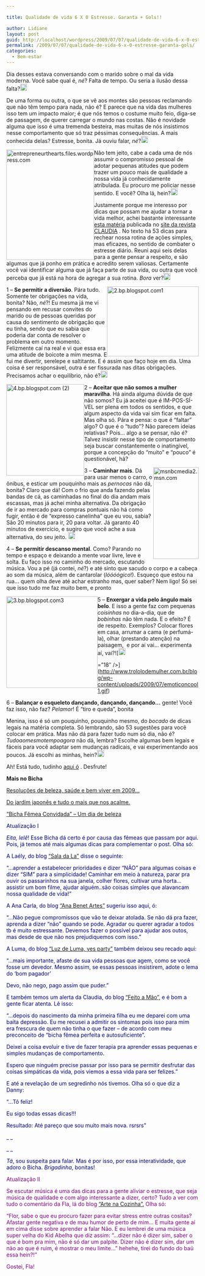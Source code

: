 ```yaml
---

title: Qualidade de vida 6 X 0 Estresse. Garanta + Gols!!

author: Lidiane
layout: post
guid: http://localhost/wordpress/2009/07/07/qualidade-de-vida-6-x-0-estresse-garanta-gols/
permalink: /2009/07/07/qualidade-de-vida-6-x-0-estresse-garanta-gols/
categories:
  - Bem-estar
---
```

Dia desses estava conversando com o marido sobre o mal da vida moderna. Você sabe qual é, _né_? Falta de tempo. Ou seria a ilusão dessa falta?[<img style="display: inline;" title="EmoticonEyebrow" src="http://www.trololodemulher.com.br/blog/wp-content/uploads/2009/07/emoticoneyebrow_thumb2.gif" alt="EmoticonEyebrow" width="18" height="18" />](http://www.trololodemulher.com.br/blog/wp-content/uploads/2009/07/emoticoneyebrow2.gif)

De uma forma ou outra, o que se vê aos montes são pessoas reclamando que não têm tempo para nada, não é? E parece que na vida das mulheres isso tem um impacto maior; é que nós temos o costume muito feio, diga-se de passagem, de querer carregar o mundo nas costas. Não é novidade alguma que isso é uma tremenda besteira, mas muitas de nós insistimos nesse comportamento que só traz péssimas consequências. A mais conhecida delas? Estresse, bonita. Já ouviu falar, _né_?[<img style="display: inline;" title="EmoticonGoofy" src="http://www.trololodemulher.com.br/blog/wp-content/uploads/2009/07/emoticongoofy_thumb2.gif" alt="EmoticonGoofy" width="18" height="18" />](http://www.trololodemulher.com.br/blog/wp-content/uploads/2009/07/emoticongoofy2.gif)

 <img style="display: inline; margin-left: 0; margin-right: 0;" title="entrepreneurthearts.files.wordpress.com" src="http://entrepreneurthearts.files.wordpress.com/2009/02/happy.jpg" alt="entrepreneurthearts.files.wordpress.com" width="230" height="289" align="left" />Não tem jeito, cabe a cada uma de nós assumir o compromisso pessoal de adotar pequenas atitudes que podem trazer um pouco mais de qualidade a nossa vida já conhecidamente atribulada. Eu procuro me policiar nesse sentido. E você? Olha lá, hein?[<img style="display: inline;" title="EmoticonConfused" src="http://www.trololodemulher.com.br/blog/wp-content/uploads/2009/07/emoticonconfused_thumb1.gif" alt="EmoticonConfused" width="18" height="18" />](http://www.trololodemulher.com.br/blog/wp-content/uploads/2009/07/emoticonconfused1.gif)

Justamente porque me interesso por dicas que possam me ajudar a tornar a vida melhor, achei bastante interessante [esta matéria](http://claudia.abril.com.br/materias/3688/?sh=33&cnl=40)  publicada no [site da revista CLAUDIA](http://claudia.abril.com.br/) . No texto há 53 dicas para rechear nossa rotina de ações simples, mas eficazes, no sentido de combater o estresse diário. Reuni aqui seis delas para a gente pensar a respeito, e são algumas que já ponho em prática e acredito serem valiosas. Certamente você vai identificar alguma que já faça parte de sua vida, ou outra que você perceba que já está na hora de agregar a sua rotina. _Bora_ ver?[<img style="display: inline;" title="EmoticonWink" src="http://www.trololodemulher.com.br/blog/wp-content/uploads/2009/07/emoticonwink_thumb3.gif" alt="EmoticonWink" width="18" height="18" />](http://www.trololodemulher.com.br/blog/wp-content/uploads/2009/07/emoticonwink3.gif)

[<img style="display: inline; margin-left: 0; margin-right: 0; border-width: 0;" title="2.bp.blogspot.com1" src="http://www.trololodemulher.com.br/blog/wp-content/uploads/2009/07/2-bp-blogspot-com1_thumb.png" border="0" alt="2.bp.blogspot.com1" width="240" height="183" align="right" />](http://www.trololodemulher.com.br/blog/wp-content/uploads/2009/07/2-bp-blogspot-com1.png) 1 – **Se permitir a diversão**. Pára tudo. Somente ter obrigações na vida, bonita? Não, _né_?! Eu mesma já me vi pensando em recusar convites do marido ou de pessoas queridas por causa do sentimento de obrigação que eu tinha, sendo que eu sabia que poderia dar conta de resolver o problema em outro momento. Felizmente caí na real e vi que essa era uma atitude de boicote a mim mesma. E fui me divertir, serelepe e saltitante. E é assim que faço hoje em dia. Uma coisa é ser responsável, outra é ser fissurada nas ditas obrigações. Precisamos achar o equilíbrio, não é?[<img style="display: inline;" title="EmoticonWink" src="http://www.trololodemulher.com.br/blog/wp-content/uploads/2009/07/emoticonwink_thumb4.gif" alt="EmoticonWink" width="18" height="18" />](http://www.trololodemulher.com.br/blog/wp-content/uploads/2009/07/emoticonwink4.gif)

[<img style="display: inline; margin-left: 0; margin-right: 0; border-width: 0;" title="4.bp.blogspot.com (2)" src="http://www.trololodemulher.com.br/blog/wp-content/uploads/2009/07/4-bp-blogspot-com2_thumb.jpg" border="0" alt="4.bp.blogspot.com (2)" width="204" height="240" align="left" />](http://www.trololodemulher.com.br/blog/wp-content/uploads/2009/07/4-bp-blogspot-com2.jpg) 2 – **Aceitar que não somos a mulher maravilha**. Há ainda alguma dúvida de que não somos? Eu já aceitei que é IM-POS-SÍ-VEL ser plena em todos os sentidos, e que algum aspecto da vida vai sim ficar em falta. Mas olha só. Pára e pensa: o que é “faltar” algo? O que é o “tudo”? Não parecem ideias relativas? Pois… algo a se pensar, não é? Talvez insistir nesse tipo de comportamento seja buscar constantemente o inatingível, porque a concepção do “muito” e “pouco” é questionável, hã?![<img style="display: inline; border-width: 0;" title="EmoticonLightbulb" src="http://www.trololodemulher.com.br/blog/wp-content/uploads/2009/07/emoticonlightbulb_thumb.gif" border="0" alt="EmoticonLightbulb" width="18" height="18" />](http://www.trololodemulher.com.br/blog/wp-content/uploads/2009/07/emoticonlightbulb.gif)

[<img style="display: inline; margin-left: 0; margin-right: 0; border-width: 0;" title="msnbcmedia2.msn.com" src="http://www.trololodemulher.com.br/blog/wp-content/uploads/2009/07/msnbcmedia2-msn-com_thumb.png" border="0" alt="msnbcmedia2.msn.com" width="119" height="240" align="right" />](http://www.trololodemulher.com.br/blog/wp-content/uploads/2009/07/msnbcmedia2-msn-com.png) 3 – **Caminhar mais**. Dá para usar menos o carro, o ônibus, e esticar um pouquinho mais as _pernocas_ não dá, bonita? Claro que dá! Com o frio que anda fazendo pelas bandas de cá, as caminhadas no final do dia andam mais escassas, mas já achei minha alternativa. Da obrigação de ir ao mercado para compras pontuais não há como fugir, então é de “expresso canelinha” que eu vou, sabia? São 20 minutos para ir, 20 para voltar. Já garanto 40 minutos de exercício, e sugiro que você ache a sua alternativa, do seu jeito. [<img style="display: inline;" title="EmoticonBigSmile" src="http://www.trololodemulher.com.br/blog/wp-content/uploads/2009/07/emoticonbigsmile_thumb4.gif" alt="EmoticonBigSmile" width="18" height="18" />](http://www.trololodemulher.com.br/blog/wp-content/uploads/2009/07/emoticonbigsmile4.gif)

4 – **Se permitir descanso mental**. Como? Parando no tempo e espaço e deixando a mente voar livre, leve e solta. Eu faço isso no caminho do mercado, escutando música. Vou a pé (já contei, _né_?) e até sinto que sacudo o corpo e a cabeça ao som da música, além de cantarolar (_lóóóógico_!). Esqueço que estou na rua… quem olha deve até achar estranho mas, quer saber? Nem ligo! Só sei que isso tudo me faz muito bem, e pronto![<img style="display: inline;" title="EmoticonHappy" src="http://www.trololodemulher.com.br/blog/wp-content/uploads/2009/07/emoticonhappy_thumb6.gif" alt="EmoticonHappy" width="18" height="18" />](http://www.trololodemulher.com.br/blog/wp-content/uploads/2009/07/emoticonhappy6.gif)

[<img style="display: inline; margin-left: 0; margin-right: 0; border-width: 0;" title="3.bp.blogspot.com3" src="http://www.trololodemulher.com.br/blog/wp-content/uploads/2009/07/3-bp-blogspot-com3_thumb.jpg" border="0" alt="3.bp.blogspot.com3" width="239" height="240" align="left" />](http://www.trololodemulher.com.br/blog/wp-content/uploads/2009/07/3-bp-blogspot-com3.jpg) 5 – **Enxergar a vida pelo ângulo mais belo**. E isso a gente faz com pequenas _coisinhas_ no dia-a-dia, que de _bobinhas_ não têm nada. E o efeito? É de respeito. Exemplos? Colocar flores em casa, arrumar a cama (e perfumá-la), olhar (prestando atenção) na paisagem,  e por aí vai… experimenta aí, vai?![<img style="display: inline;" title="EmoticonCool" src="http://www.trololodemulher.com.br/blog/wp-content/uploads/2009/07/emoticoncool_thumb1.gif" alt="EmoticonCool" height="18" />
  
=&#8221;18&#8243; />](http://www.trololodemulher.com.br/blog/wp-content/uploads/2009/07/emoticoncool1.gif)

6 – **Balançar o esqueleto dançando, dançando, dançando…** gente! Você faz isso, não faz? _Pelamor_! É “tiro e queda”, bonita![<img style="display: inline;" title="EmoticonThumbsUp" src="http://www.trololodemulher.com.br/blog/wp-content/uploads/2009/07/emoticonthumbsup_thumb4.gif" alt="EmoticonThumbsUp" width="23" height="18" />](http://www.trololodemulher.com.br/blog/wp-content/uploads/2009/07/emoticonthumbsup4.gif)

Menina, isso é só um pouquinho, pouquinho mesmo, do _bocado_ de dicas legais na matéria completa. Só lembrando, são 53 sugestões para você colocar em prática. Mas não dá para fazer tudo num só dia, não é? _Tudoaomesmotempoagora_ não dá, lembra? Escolhe algumas bem legais e fáceis para você adaptar sem mudanças radicais, e vai experimentando aos poucos. Já escolhi as minhas, hein?[<img style="display: inline;" title="EmoticonWink" src="http://www.trololodemulher.com.br/blog/wp-content/uploads/2009/07/emoticonwink_thumb5.gif" alt="EmoticonWink" width="18" height="18" />](http://www.trololodemulher.com.br/blog/wp-content/uploads/2009/07/emoticonwink5.gif)

Ah! Está tudo, tudinho [aqui ó](http://claudia.abril.com.br/materias/3688/?pagina1&sh=33&cnl=40&sc=) . Desfrute!

**Mais no Bicha**

[Resoluções de beleza, saúde e bem viver em 2009…](http://www.trololodemulher.com.br/2009/01/03/resolues-de-beleza-sade-e-bem-viver-em-2009/)

[Do jardim japonês e tudo o mais que nos acalme.](http://www.trololodemulher.com.br/2009/05/22/do-jardim-japons-e-tudo-o-mais-que-nos-acalme/)

[“Bicha Fêmea Convidada” – Um dia de beleza](http://www.trololodemulher.com.br/2009/04/09/bicha-fmea-convidada-um-dia-de-beleza/)

<span style="color: #000080;">Atualização I</span>

<span style="color: #000080;">_Eita, lelê_! Esse Bicha dá certo é por causa das fêmeas que passam por aqui. Pois, já temos até mais algumas dicas para complementar o post. Olha só:</span>

<span style="color: #000080;">A Laély, do blog</span> [“Sala da La”](http://saladala.blogspot.com/)  <span style="color: #000080;">disse o seguinte: </span>

<span style="color: #000080;">“&#8230;aprender a estabelecer prioridades e dizer &#8220;NÃO&#8221; para algumas coisas e dizer &#8220;SIM&#8221; para a simplicidade! Caminhar em meio à natureza, parar pra ouvir os passarinhos na sua janela, colher flores, cultivar uma horta&#8230; assistir um bom filme, ajudar alguém..são coisas simples que alavancam nossa qualidade de vida!”</span>

<span style="color: #000080;">A Ana Carla, do blog </span>[“Ana Benet Artes”](http://anabenetartes.blogspot.com/)  <span style="color: #000080;">sugeriu isso aqui, ó: </span>

<span style="color: #000080;">“&#8230;Não pegue compromissos que vão te deixar atolada. Se não dá pra fazer, aprenda a dizer &#8220;não&#8221; quando se pode. Agradar ou querer agradar a todos tb é muito estressante. Devemos fazer o possível para ajudar aos outos, mas desde de que não nos prejudiquemos com isso.”</span>

<span style="color: #000080;">A Luma, do blog</span> [“Luz de Luma, yes party”](http://luzdeluma.blogspot.com/)  <span style="color: #000080;">também deixou seu recado aqui:</span>

<span style="color: #000080;">“&#8230;mais importante, afaste de sua vida pessoas que agem, como se você fosse um devedor. Mesmo assim, se essas pessoas insistirem, adote o lema do &#8216;bom pagador&#8217;</span>

<span style="color: #000080;">Devo, não nego, pago assim que puder.”</span>

<span style="color: #000080;">E também temos um alerta da Claudia, do blog</span> [“Feito a Mão”,](http://claudinha-feitoamo.blogspot.com/)  <span style="color: #000080;">e é bom a gente ficar atenta. Lê isso:</span>

<span style="color: #000080;">“&#8230;depois do nascimento da minha primeira filha eu me deparei com uma baita depressão. Eu me recusei a admitir os sintomas pois isso para mim era frescura de quem não tinha o que fazer &#8211; de acordo com meu preconceito de &#8220;bicha fêmea perfeita e autosuficiente&#8221;.</span>

<span style="color: #000080;">Deixei a coisa evoluir e tive de fazer terapia pra aprender essas pequenas e simples mudanças de comportamento.</span>

<span style="color: #000080;">Espero que ninguém precise passar por isso para se permitir desfrutar das coisas simpáticas da vida, pois viemos a essa vida para ser felizes.”</span>

<span style="color: #000080;">E até a revelação de um segredinho nós tivemos. Olha só o que diz a Danny</span>:

<span style="color: #000080;">“&#8230;Tô feliz!</span>

<span style="color: #000080;">Eu sigo todas essas dicas!!!</span>

<span style="color: #000080;">Resultado: Até pareço que sou muito mais nova. rsrsrs”</span>

<span style="color: #000080;">_ _</span>

<span style="color: #000080;">_ _</span>

<span style="color: #000080;">_Tá_, sou suspeita para falar. Mas é por isso, por essa interatividade, que adoro o Bicha. _Brigadinha_, bonitas!</span>

<span style="color: #800080;">Atualização II</span>

<span style="color: #800080;">Se escutar música é uma das dicas para a gente aliviar o estresse, que seja música de qualidade e com algo interessante a dizer, certo? Tudo a ver com tudo o comentário da Fla, lá do blog</span> [“Arte na Cozinha”.](http://artenacozinha.blogspot.com/)  <span style="color: #800080;">Olha só:</span>

<span style="color: #800080;">“Flor, sabe o que eu procuro fazer para evitar stress entre outras cositas? Afastar gente negativa e de mau humor de perto de mim&#8230; E muita gente aí em cima disse sobre aprender a falar Não. E eu lembrei de uma música super velha do Kid Abelha que diz assim: &#8220;&#8230;dizer não é dizer sim, saber o que é bom pra mim, não é só dar um palpite. Dizer não é dizer sim, dar um não ao que é ruim, é mostrar o meu limite&#8230;&#8221; hehehe, tirei do fundo do baú essa hein?!”</span>

<span style="color: #800080;">Gostei, Fla!</span>